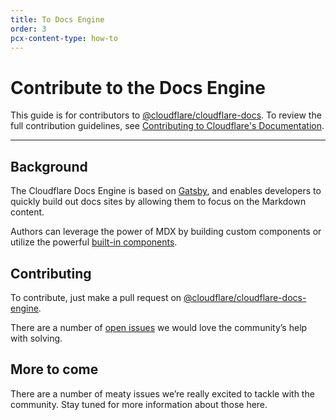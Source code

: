 ```yaml
---
title: To Docs Engine
order: 3
pcx-content-type: how-to
---
```


# Contribute to the Docs Engine

This guide is for contributors to [@cloudflare/cloudflare-docs](https://github.com/cloudflare/cloudflare-docs). To review the full contribution guidelines, see [Contributing to Cloudflare's Documentation](https://github.com/cloudflare/cloudflare-docs/blob/186d17204a509d4c8514b4c4dafd00974b4713b8/CONTRIBUTING.md).

--------------------------------

## Background

The Cloudflare Docs Engine is based on [Gatsby](https://www.gatsbyjs.com), and enables developers to quickly build out docs sites by allowing them to focus on the Markdown content.

Authors can leverage the power of MDX by building custom components or utilize the powerful [built-in components](/reference/markdown).

## Contributing

To contribute, just make a pull request on [@cloudflare/cloudflare-docs-engine](https://github.com/cloudflare/cloudflare-docs-engine).

There are a number of [open issues](https://github.com/cloudflare/cloudflare-docs-engine/issues) we would love the community’s help with solving.

## More to come

There are a number of meaty issues we’re really excited to tackle with the community. Stay tuned for more information about those here.
